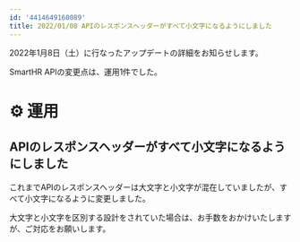 ```yaml
---
id: '4414649160089'
title: 2022/01/08 APIのレスポンスヘッダーがすべて小文字になるようにしました
---
```

2022年1月8日（土）に行なったアップデートの詳細をお知らせします。

SmartHR APIの変更点は、運用1件でした。

# ⚙️ 運用

## APIのレスポンスヘッダーがすべて小文字になるようにしました

これまでAPIのレスポンスヘッダーは大文字と小文字が混在していましたが、すべて小文字になるように変更しました。

大文字と小文字を区別する設計をされていた場合は、お手数をおかけいたしますが、ご対応をお願いします。
